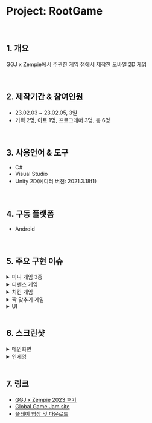 # Project: RootGame

</br>

## 1. 개요
GGJ x Zempie에서 주관한 게임 잼에서 제작한 모바일 2D 게임

</br>

## 2. 제작기간 & 참여인원
- 23.02.03 ~ 23.02.05, 3일
- 기획 2명, 아트 1명, 프로그래머 3명, 총 6명

</br>

## 3. 사용언어 & 도구
- C#
- Visual Studio
- Unity 2D(에디터 버전: 2021.3.18f1)

</br>

## 4. 구동 플랫폼
- Android

</br>

## 5. 주요 구현 이슈
<details>
<summary>미니 게임 3종</summary>
<div markdown="1">

- 디펜스 게임: 아군 소환하여 적 팀 진영을 무너뜨리면 승리
- 치킨 게임: 제한된 시간을 가진 순발력 게임으로, 후라이드 그림인 경우에는 왼쪽 버튼, 양념 그림인 경우에는 오른쪽 버튼을 터치하여 점수를 쌓는 형식. 콤보를 통하여 최고 점수 갱신 가능
- 짝 맞추기 게임: 제한된 시간 내에 코카콜라 vs 펩시와 같은 논란의 중심이 되는 그림들의 짝을 맞춰가면서 진행

</div>
</details>

<details>
<summary>디펜스 게임</summary>
<div markdown="1">

- 화면 상에 아군을 배치하면 자동으로 적진을 향해 움직이는 AI 구현
- 적진을 향해 가다가 적군을 만나면 만난 적군을 타겟팅하여 죽을 때까지 그 목표만 공격
- 적군 AI도 동일하게 구성
- 정해진 시간마다 웨이브 진행
- 아군 붕어빵은 총 5개이며, 35원 짜리는 탱커, 나머지는 딜러로 구성

</div>
</details>

<details>
<summary>치킨 게임</summary>
<div markdown="1">

- 큐를 통하여 치킨 랜덤 생성 후 움직이는 모션 구현
- 왼쪽 버튼과 오른쪽 버튼을 이용하여 콤보를 쌓을 수 있음
- 콤보가 쌓일 때마다 화면 중앙에 현재 콤보 상황을 표시, 20 콤보마다 닭 우는 사운드 재생
- 타이머가 존재하여 콤보가 끊겼을 경우 남은 시간 감소, 콤보가 쌓일수록 줄어드는 시간 폭 증가

</div>
</details>

<details>
<summary>짝 맞추기 게임</summary>
<div markdown="1">

- 카드를 클릭하면 뒤집는 모션 구현
- 두 개의 짝이 맞았을 때 카드가 사라지는 모션 구현
- 타이머가 존재하여 남은 시간내에 모두 짝을 맞추지 못할 경우 게임 오버
- 총 3스테이지

</div>
</details>

<details>
<summary>UI</summary>
<div markdown="1">

- 메인화면에서 각 미니 게임별로 최고 기록 표시
- 상단 바는 고정이며, 미니 게임으로 이동 시에도 항상 활성화
- 일시정지 버튼 클릭 시 게임이 정지되며 사운드 조절 가능

</div>
</details>

</br>

## 6. 스크린샷
<details>
<summary>메인화면</summary>
<div markdown="1">

![RootGame Main0](https://user-images.githubusercontent.com/76508241/219263818-5ca3bbf9-7c47-41fc-bd4e-01590016b9a1.jpg)
![RootGame Main1](https://user-images.githubusercontent.com/76508241/219263823-5cf0a94e-0dfa-4686-af58-66a3f6c733ff.jpg)
![RootGame Main2](https://user-images.githubusercontent.com/76508241/219263824-bb7ac709-897f-45e7-a4ba-9f8dd9f1ac10.jpg)
![RootGame Main3](https://user-images.githubusercontent.com/76508241/219263827-4d738c94-8b9c-49c2-a849-86bff113487a.jpg)
- 미니 게임마다 최고 기록 표시

</div>
</details>

<details>
<summary>인게임</summary>
<div markdown="1">

![RootGame Ingame1-0](https://user-images.githubusercontent.com/76508241/219263828-908eeb56-a972-4024-91c4-3575948fb09d.jpg)
![RootGame Ingame1-1](https://user-images.githubusercontent.com/76508241/219263829-ef609d9c-2529-49cc-be48-8918f3c24bec.jpg)
- 붕어빵 버튼을 클릭한 후 화면 속 붉은 영역을 터치하면 해당 위치에 아군을 배치
![RootGame Ingame1-2](https://user-images.githubusercontent.com/76508241/219263840-06afe2aa-f9e5-4517-8ff9-7d13a4126fac.jpg)
![RootGame Ingame2-0](https://user-images.githubusercontent.com/76508241/219265366-30bfe142-d44b-457a-9c59-2e3a643072da.jpg)
![RootGame Ingame2-1](https://user-images.githubusercontent.com/76508241/219265371-7da0e0fd-0c93-4306-9d6d-74c763d1b291.jpg)
![RootGame Ingame3-0](https://user-images.githubusercontent.com/76508241/219263838-246131c8-129a-4e11-b244-446035c04532.jpg)

</div>
</details>

</br>

## 7. 링크
- [GGJ x Zempie 2023 후기](https://velog.io/@dev_cocoa/GGJ-x-Zempie-2023-%ED%9B%84%EA%B8%B0-%EA%B7%BC%EB%B3%B8%EC%9D%84-%EC%B0%BE%EC%95%84%EC%84%9C#ggj-x-zempie)
- [Global Game Jam site](https://globalgamejam.org/2023/games/gameofroot-7)
- [플레이 영상 및 다운로드](https://drive.google.com/drive/folders/18fFOEBF5Y46eXhM7gf_BqANMraGZRw35)
